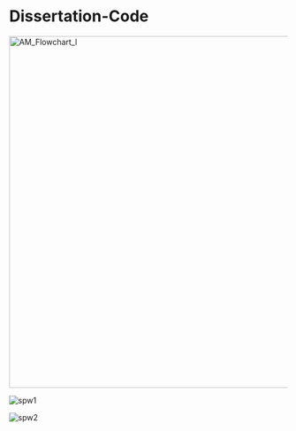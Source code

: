# Dissertation-Code

<img width="636" alt="AM_Flowchart_l" src="https://github.com/Tara-Biddle/Dissertation-Code/assets/116201128/0b39f398-ff4e-4586-85c2-d07878dc50fa">

![spw1](https://github.com/Tara-Biddle/Dissertation-Code/assets/116201128/738918bb-6895-4cab-bee5-111de81734d8)

![spw2](https://github.com/Tara-Biddle/Dissertation-Code/assets/116201128/492b5496-e7a1-4697-a4c6-f644cc082108)

